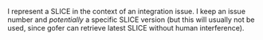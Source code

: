 I represent a SLICE in the context of an integration issue. 
I keep an issue number and *potentially* a specific SLICE version (but this will usually not be used, since gofer can retrieve latest SLICE without human interference). 